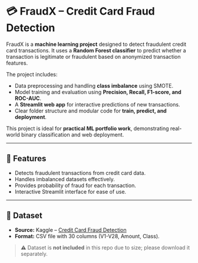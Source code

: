 # 💳 FraudX – Credit Card Fraud Detection

FraudX is a **machine learning project** designed to detect fraudulent credit card transactions. It uses a **Random Forest classifier** to predict whether a transaction is legitimate or fraudulent based on anonymized transaction features.

The project includes:  
- Data preprocessing and handling **class imbalance** using SMOTE.  
- Model training and evaluation using **Precision, Recall, F1-score, and ROC-AUC**.  
- A **Streamlit web app** for interactive predictions of new transactions.  
- Clear folder structure and modular code for **train, predict, and deployment**.

This project is ideal for **practical ML portfolio work**, demonstrating real-world binary classification and web deployment.

---

## 🔗 Features

- Detects fraudulent transactions from credit card data.  
- Handles imbalanced datasets effectively.  
- Provides probability of fraud for each transaction.  
- Interactive Streamlit interface for ease of use.  

---

## 📂 Dataset

- **Source:** Kaggle – [Credit Card Fraud Detection](https://www.kaggle.com/mlg-ulb/creditcardfraud)  
- **Format:** CSV file with 30 columns (V1-V28, Amount, Class).  

> ⚠️ Dataset is **not included** in this repo due to size; please download it separately.
